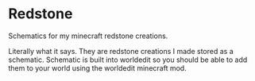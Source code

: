 # Redstone
Schematics for my minecraft redstone creations.

Literally what it says. They are redstone creations I made stored as a schematic. Schematic is built into worldedit so you should be able to add them to your world using the worldedit minecraft mod.

